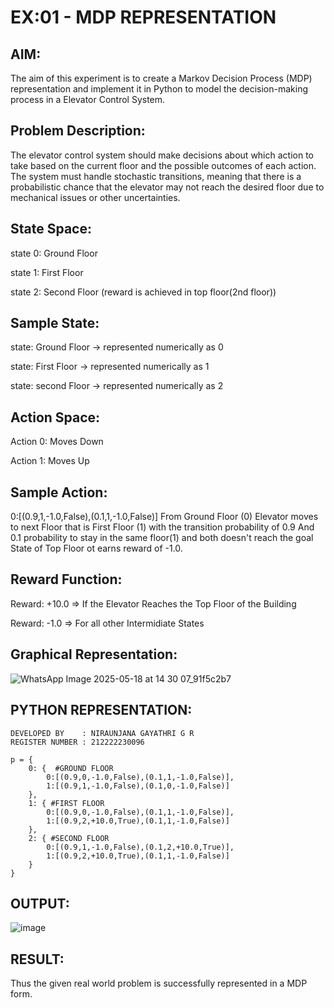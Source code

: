 # EX:01 - MDP REPRESENTATION

## AIM:

The aim of this experiment is to create a Markov Decision Process (MDP) representation and implement it in Python to model the decision-making process in a Elevator Control System.

## Problem Description: 

The elevator control system should make decisions about which action to take based on the current floor and the possible outcomes of each action. The system must handle stochastic transitions, meaning that there is a probabilistic chance that the elevator may not reach the desired floor due to mechanical issues or other uncertainties.

## State Space: 

state 0: Ground Floor

state 1: First Floor

state 2: Second Floor (reward is achieved in top floor(2nd floor))

## Sample State:

state: Ground Floor -> represented numerically as 0

state: First Floor -> represented numerically as 1

state: second Floor -> represented numerically as 2

## Action Space:

Action 0: Moves Down

Action 1: Moves Up

## Sample Action:

0:[(0.9,1,-1.0,False),(0.1,1,-1.0,False)] From Ground Floor (0) Elevator moves to next Floor that is First Floor (1) with the transition probability of 0.9 And 0.1 probability to stay in the same floor(1) and both doesn't reach the goal State of Top Floor ot earns reward of -1.0.

## Reward Function:

Reward: +10.0 => If the Elevator Reaches the Top Floor of the Building

Reward: -1.0 => For all other Intermidiate States

## Graphical Representation:

![WhatsApp Image 2025-05-18 at 14 30 07_91f5c2b7](https://github.com/user-attachments/assets/e82f4d4d-a37e-467a-8425-3661faf15aae)


## PYTHON REPRESENTATION:
```
DEVELOPED BY    : NIRAUNJANA GAYATHRI G R
REGISTER NUMBER : 212222230096
```
```
p = {
    0: {  #GROUND FLOOR
        0:[(0.9,0,-1.0,False),(0.1,1,-1.0,False)],
        1:[(0.9,1,-1.0,False),(0.1,0,-1.0,False)]
    },
    1: { #FIRST FLOOR
        0:[(0.9,0,-1.0,False),(0.1,1,-1.0,False)],
        1:[(0.9,2,+10.0,True),(0.1,1,-1.0,False)]
    },
    2: { #SECOND FLOOR
        0:[(0.9,1,-1.0,False),(0.1,2,+10.0,True)],
        1:[(0.9,2,+10.0,True),(0.1,1,-1.0,False)]
    }
}
```

## OUTPUT:

![image](https://github.com/user-attachments/assets/a73d7dac-e581-4ba8-8f1c-e5c41a1a19f9)


## RESULT:

Thus the given real world problem is successfully represented in a MDP form.

